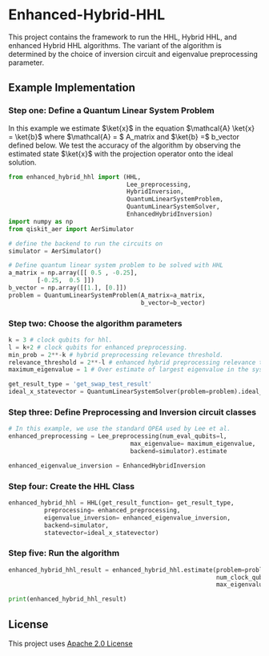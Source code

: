 # Enhanced-Hybrid-HHL
This project contains the framework to run the HHL, Hybrid HHL, and enhanced Hybrid HHL algorithms.
The variant of the algorithm is determined by the choice of inversion circuit and 
eigenvalue preprocessing parameter.

## Example Implementation 
### Step one: Define a Quantum Linear System Problem
In this example we estimate $\ket{x}$ in the equation $\mathcal{A} \ket{x} = \ket{b}$
where $\mathcal{A} = $ A_matrix and $\ket{b} =$ b_vector defined below. We test the accuracy
of the algorithm by observing the estimated state $\ket{x}$ with the projection operator 
onto the ideal solution.

```python
from enhanced_hybrid_hhl import (HHL, 
                                 Lee_preprocessing,  
                                 HybridInversion, 
                                 QuantumLinearSystemProblem, 
                                 QuantumLinearSystemSolver,
                                 EnhancedHybridInversion)
import numpy as np
from qiskit_aer import AerSimulator

# define the backend to run the circuits on
simulator = AerSimulator()

# Define quantum linear system problem to be solved with HHL
a_matrix = np.array([[ 0.5 , -0.25],
        [-0.25,  0.5 ]])
b_vector = np.array([[1.], [0.]])
problem = QuantumLinearSystemProblem(A_matrix=a_matrix,
                                     b_vector=b_vector)
```
### Step two: Choose the algorithm parameters
```python
k = 3 # clock qubits for hhl.
l = k+2 # clock qubits for enhanced preprocessing.
min_prob = 2**-k # hybrid preprocessing relevance threshold.
relevance_threshold = 2**-l # enhanced hybrid preprocessing relevance threshold.
maximum_eigenvalue = 1 # Over estimate of largest eigenvalue in the system.

get_result_type = 'get_swap_test_result'
ideal_x_statevector = QuantumLinearSystemSolver(problem=problem).ideal_x_statevector
```

### Step three: Define Preprocessing and Inversion circuit classes
```python
# In this example, we use the standard QPEA used by Lee et al.
enhanced_preprocessing = Lee_preprocessing(num_eval_qubits=l,
                                  max_eigenvalue= maximum_eigenvalue, 
                                  backend=simulator).estimate

enhanced_eigenvalue_inversion = EnhancedHybridInversion
```
### Step four: Create the HHL Class
```python
enhanced_hybrid_hhl = HHL(get_result_function= get_result_type,
          preprocessing= enhanced_preprocessing,
          eigenvalue_inversion= enhanced_eigenvalue_inversion,
          backend=simulator,
          statevector=ideal_x_statevector)
```
### Step five: Run the algorithm
```python
enhanced_hybrid_hhl_result = enhanced_hybrid_hhl.estimate(problem=problem,
                                                          num_clock_qubits=k,
                                                          max_eigenvalue=1)

print(enhanced_hybrid_hhl_result)
```
## License

This project uses [Apache 2.0 License]([url](https://github.com/jackhmorgan/Enhanced-Hybrid-HHL/blob/main/LICENSE)https://github.com/jackhmorgan/Enhanced-Hybrid-HHL/blob/main/LICENSE)









